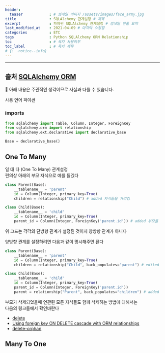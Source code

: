```yaml
---
header:
  teaser            : # 썸네일 이미지 /assets/images/face_army.jpg
title               : SQLAlchemy 관계설정 # 제목
excerpt             : 파이썬 SQLAlchemy 관계설정 # 썸네일 한줄 요약
last_modified_at    : 2021-04-09 # 마지막 수정일
categories          : ETC
tags                : Python SQLAlchemy ORM Relationship
toc                 : # 목차 사용여부
toc_label           : # 목차 제목
# {: .notice--info}
---
```


---
## 출처 [SQLAlchemy ORM](https://docs.sqlalchemy.org/en/14/orm/basic_relationships.html?highlight=relationship)

🚫 아래 내용은 주관적인 생각이므로 사실과 다를 수 있습니다.


사용 언어 파이썬

### imports

```py
from sqlalchemy import Table, Column, Integer, ForeignKey
from sqlalchemy.orm import relationship
from sqlalchemy.ext.declarative import declarative_base

Base = declarative_base()
```

## One To Many

일 대 다 (One To Many) 관계설정  
편의상 아래의 부모 자식으로 예를 들겠다  
```py
class Parent(Base):
    __tablename__ = 'parent'
    id = Column(Integer, primary_key=True)
    children = relationship("Child") # added 자식들을 가리킴

class Child(Base):
    __tablename__ = 'child'
    id = Column(Integer, primary_key=True)
    parent_id = Column(Integer, ForeignKey('parent.id')) # added 부모를 가리킴
```
위 코드는 각각의 단방향 관계가 설정된 것이지 양방향 관계가 아니다

양방향 관계를 설정하려면 다음과 같이 명시해주면 된다
```py
class Parent(Base):
    __tablename__ = 'parent'
    id = Column(Integer, primary_key=True)
    children = relationship("Child", back_populates="parent") # edited

class Child(Base):
    __tablename__ = 'child'
    id = Column(Integer, primary_key=True)
    parent_id = Column(Integer, ForeignKey('parent.id'))
    parent = relationship("Parent", back_populates="children") # added
```

부모가 삭제되었을때 연관된 모든 자식들도 함께 삭제하는 방법에 대해서는  
다음의 링크들에서 확인바란다
- [delete](https://docs.sqlalchemy.org/en/14/orm/cascades.html#cascade-delete)
- [Using foreign key ON DELETE cascade with ORM relationships](https://docs.sqlalchemy.org/en/14/orm/cascades.html#passive-deletes)
- [delete-orphan](https://docs.sqlalchemy.org/en/14/orm/cascades.html#cascade-delete-orphan)


## Many To One

